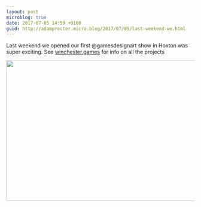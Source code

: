 ```yaml
---
layout: post
microblog: true
date: 2017-07-05 14:59 +0100
guid: http://adamprocter.micro.blog/2017/07/05/last-weekend-we.html
---
```

Last weekend we opened our first @gamesdesignart show in Hoxton was super exciting. See [winchester.games](http://winchester.games) for info on all the projects

<img src="http://adamprocter.micro.blog/uploads/2017/d992ba6822.jpg" width="600" height="375" />
